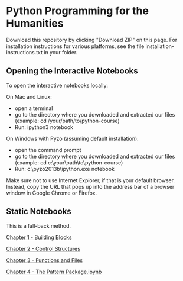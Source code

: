 # Python Programming for the Humanities

Download this repository by clicking "Download ZIP" on this page. For installation instructions for various platforms, see the file installation-instructions.txt in your folder.

## Opening the Interactive Notebooks

To open the interactive notebooks locally:

On Mac and Linux:
 - open a terminal
 - go to the directory where you downloaded and extracted our files (example: cd /your/path/to/python-course)
 - Run: ipython3 notebook

On Windows with Pyzo (assuming default installation):
 - open the command prompt
 - go to the directory where you downloaded and extracted our files (example: cd c:\your\path\to\python-course)
 - Run: c:\pyzo2013b\ipython.exe notebook

 Make sure not to use Internet Explorer, if that is your default browser. Instead, copy the URL that pops up into the address bar of a browser window in Google Chrome or Firefox.

## Static Notebooks

This is a fall-back method.

[Chapter 1 - Building Blocks](http://nbviewer.ipython.org/urls/raw.github.com/mikekestemont/python-course/master/Chapter%201%20-%20Building%20Blocks.ipynb)

[Chapter 2 - Control Structures](http://nbviewer.ipython.org/urls/raw.github.com/mikekestemont/python-course/master/Chapter%202%20-%20Control%20Structures.ipynb)

[Chapter 3 - Functions and Files](http://nbviewer.ipython.org/urls/raw.github.com/mikekestemont/python-course/master/Chapter%203%20-%20Functions%20and%20Files.ipynb)

[Chapter 4 - The Pattern Package.ipynb](http://nbviewer.ipython.org/urls/raw.github.com/mikekestemont/python-course/master/Chapter%4%-%The%Pattern%Package.ipynb)
